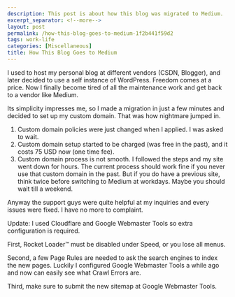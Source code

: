 ```yaml
---
description: This post is about how this blog was migrated to Medium.
excerpt_separator: <!--more-->
layout: post
permalink: /how-this-blog-goes-to-medium-1f2b441f59d2
tags: work-life
categories: [Miscellaneous]
title: How This Blog Goes to Medium
---
```

I used to host my personal blog at different vendors (CSDN, Blogger), and later decided to use a self instance of WordPress. Freedom comes at a price. Now I finally become tired of all the maintenance work and get back to a vendor like Medium.
<!--more-->

Its simplicity impresses me, so I made a migration in just a few minutes and decided to set up my custom domain. That was how nightmare jumped in.

1. Custom domain policies were just changed when I applied. I was asked to wait.
1. Custom domain setup started to be charged (was free in the past), and it costs 75 USD now (one time fee).
1. Custom domain process is not smooth. I followed the steps and my site went down for hours. The current process should work fine if you never use that custom domain in the past. But if you do have a previous site, think twice before switching to Medium at workdays. Maybe you should wait till a weekend.

Anyway the support guys were quite helpful at my inquiries and every issues were fixed. I have no more to complaint.

Update: I used Cloudflare and Google Webmaster Tools so extra configuration is required.

First, Rocket Loader™ must be disabled under Speed, or you lose all menus.

Second, a few Page Rules are needed to ask the search engines to index the new pages. Luckily I configured Google Webmaster Tools a while ago and now can easily see what Crawl Errors are.

Third, make sure to submit the new sitemap at Google Webmaster Tools.
